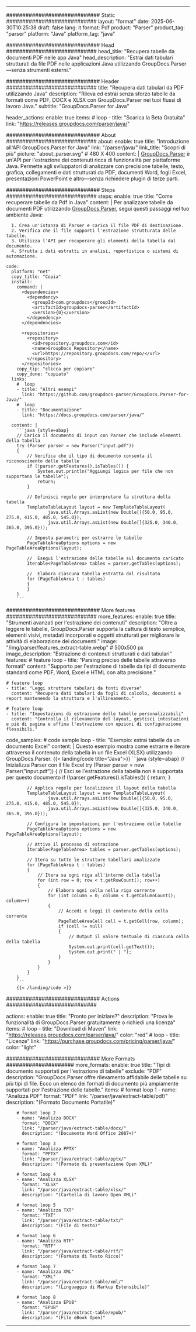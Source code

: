 


---
############################# Static ############################
layout: "format"
date:  2025-06-30T10:25:38
draft: false
lang: it
format: Pdf
product: "Parser"
product_tag: "parser"
platform: "Java"
platform_tag: "java"

############################# Head ############################
head_title: "Recupera tabelle da documenti PDF nelle app Java"
head_description: "Estrai dati tabulari strutturati da file PDF nelle applicazioni Java utilizzando GroupDocs.Parser—senza strumenti esterni."

############################# Header ############################
title: "Recupera dati tabulari da PDF utilizzando Java" 
description: "Rileva ed estrai senza sforzo tabelle da formati come PDF, DOCX e XLSX con GroupDocs.Parser nei tuoi flussi di lavoro Java."
subtitle: "GroupDocs.Parser for Java" 

header_actions:
  enable: true
  items:
    #  loop
    - title: "Scarica la Beta Gratuita"
      link: "https://releases.groupdocs.com/parser/java/"
      
############################# About ############################
about:
    enable: true
    title: "Introduzione all'API GroupDocs.Parser for Java"
    link: "/parser/java/"
    link_title: "Scopri di più"
    picture: "about_parser.svg" # 480 X 400
    content: |
       [GroupDocs.Parser](/parser/java/) è un'API per l'estrazione dei contenuti ricca di funzionalità per piattaforme Java. Permette agli sviluppatori di analizzare con precisione tabelle, testo, grafica, collegamenti e dati strutturati da PDF, documenti Word, fogli Excel, presentazioni PowerPoint e altro—senza richiedere plugin di terze parti.

############################# Steps ############################
steps:
    enable: true
    title: "Come recuperare tabelle da Pdf in Java"
    content: |
      Per analizzare tabelle da documenti PDF utilizzando [GroupDocs.Parser](/parser/java/), segui questi passaggi nel tuo ambiente Java:
      
      1. Crea un'istanza di Parser e carica il file PDF di destinazione.
      2. Verifica che il file supporti l'estrazione strutturata delle tabelle.
      3. Utilizza l'API per recuperare gli elementi della tabella dal documento.
      4. Sfrutta i dati estratti in analisi, reportistica o sistemi di automazione.
   
    code:
      platform: "net"
      copy_title: "Copia"
      install:
        command: |
          <dependencies>
            <dependency>
              <groupId>com.groupdocs</groupId>
              <artifactId>groupdocs-parser</artifactId>
              <version>{0}</version>
            </dependency>
          </dependencies>

          <repositories>
            <repository>
              <id>repository.groupdocs.com</id>
              <name>GroupDocs Repository</name>
              <url>https://repository.groupdocs.com/repo/</url>
            </repository>
          </repositories>
        copy_tip: "clicca per copiare"
        copy_done: "copiato"
      links:
        #  loop
        - title: "Altri esempi"
          link: "https://github.com/groupdocs-parser/GroupDocs.Parser-for-Java/"
        #  loop
        - title: "Documentazione"
          link: "https://docs.groupdocs.com/parser/java/"
          
      content: |
        ```java {style=abap}
        // Carica il documento di input con Parser che include elementi della tabella
        try (Parser parser = new Parser("input.pdf"))
        {
            // Verifica che il tipo di documento consenta il riconoscimento delle tabelle
            if (!parser.getFeatures().isTables()) {
                System.out.println("Aggiungi logica per file che non supportano le tabelle");
                return;
            }

            // Definisci regole per interpretare la struttura della tabella
            TemplateTableLayout layout = new TemplateTableLayout(
                    java.util.Arrays.asList(new Double[]{50.0, 95.0, 275.0, 415.0, 485.0, 545.0}),
                    java.util.Arrays.asList(new Double[]{325.0, 340.0, 365.0, 395.0}));

            // Imposta parametri per estrarre le tabelle
            PageTableAreaOptions options = new PageTableAreaOptions(layout);

            //  Esegui l'estrazione delle tabelle sul documento caricato
            Iterable<PageTableArea> tables = parser.getTables(options);

            //  Elabora ciascuna tabella estratta dal risultato
            for (PageTableArea t : tables) 
            {
            }
        }
        ```            

############################# More features ############################
more_features:
  enable: true
  title: "Strumenti avanzati per l'estrazione dei contenuti"
  description: "Oltre a leggere le tabelle, GroupDocs.Parser supporta la cattura di testo semplice, elementi visivi, metadati incorporati e oggetti strutturati per migliorare le attività di elaborazione dei documenti."
  image: "/img/parser/features_extract-table.webp" # 500x500 px
  image_description: "Estrazione di contenuti strutturati e dati tabulari"
  features:
    # feature loop
    - title: "Parsing preciso delle tabelle attraverso formati"
      content: "Supporto per l'estrazione di tabelle da tipi di documento standard come PDF, Word, Excel e HTML con alta precisione."

    # feature loop
    - title: "Leggi strutture tabulari da fonti diverse"
      content: "Recupera dati tabulari da fogli di calcolo, documenti e report mantenendo la struttura e l'allineamento."

    # feature loop
    - title: "Impostazioni di estrazione delle tabelle personalizzabili"
      content: "Controlla il rilevamento del layout, gestisci intestazioni e piè di pagina e affina l'estrazione con opzioni di configurazione flessibili."
      
  code_samples:
    # code sample loop
    - title: "Esempio: estrai tabelle da un documento Excel"
      content: |
        Questo esempio mostra come estrarre e iterare attraverso il contenuto della tabella in un file Excel (XLSX) utilizzando GroupDocs.Parser.
        {{< landing/code title="Java">}}
        ```java {style=abap}
        //  Inizializza Parser con il file Excel
        try (Parser parser = new Parser("input.pdf"))
        {
            // Esci se l'estrazione della tabella non è supportata per questo documento
            if (!parser.getFeatures().isTables())
            {
                return;
            }

            // Applica regole per localizzare il layout della tabella
            TemplateTableLayout layout = new TemplateTableLayout(
                    java.util.Arrays.asList(new Double[]{50.0, 95.0, 275.0, 415.0, 485.0, 545.0}),
                    java.util.Arrays.asList(new Double[]{325.0, 340.0, 365.0, 395.0}));

            // Configura le impostazioni per l'estrazione delle tabelle
            PageTableAreaOptions options = new PageTableAreaOptions(layout);

            // Attiva il processo di estrazione
            Iterable<PageTableArea> tables = parser.getTables(options);

            // Itera su tutte le strutture tabellari analizzate
            for (PageTableArea t : tables)
            {
                // Itera su ogni riga all'interno della tabella
                for (int row = 0; row < t.getRowCount(); row++)
                {
                    // Elabora ogni cella nella riga corrente
                    for (int column = 0; column < t.getColumnCount(); column++) 
                    {
                        // Accedi e leggi il contenuto della cella corrente
                        PageTableAreaCell cell = t.getCell(row, column);
                        if (cell != null)
                        {
                            // Output il valore testuale di ciascuna cella della tabella
                            System.out.print(cell.getText());
                            System.out.print(" | ");
                        }
                    }
                }
            }
        }
        ```
        {{< /landing/code >}}


############################# Actions ############################

actions:
  enable: true
  title: "Pronto per iniziare?"
  description: "Prova le funzionalità di GroupDocs.Parser gratuitamente o richiedi una licenza"
  items:
    #  loop
    - title: "Download di Maven"
      link: "https://releases.groupdocs.com/parser/java/"
      color: "red"
        #  loop
    - title: "Licenze"
      link: "https://purchase.groupdocs.com/pricing/parser/java/"
      color: "light"


############################# More Formats #####################
more_formats:
    enable: true
    title: "Tipi di documento supportati per l'estrazione di tabelle"
    exclude: "PDF"
    description: "GroupDocs.Parser offre rilevamento affidabile delle tabelle su più tipi di file. Ecco un elenco dei formati di documento più ampiamente supportati per l'estrazione delle tabelle."
    items: 
        # format loop 1
        - name: "Analizza PDF"
          format: "PDF"
          link: "/parser/java/extract-table/pdf/"
          description: "(Formato Documento Portatile)"
          
        # format loop 2
        - name: "Analizza DOCX"
          format: "DOCX"
          link: "/parser/java/extract-table/docx/"
          description: "(Documento Word Office 2007+)"
          
        # format loop 3
        - name: "Analizza PPTX"
          format: "PPTX"
          link: "/parser/java/extract-table/pptx/"
          description: "(Formato di presentazione Open XML)"
          
        # format loop 4
        - name: "Analizza XLSX"
          format: "XLSX"
          link: "/parser/java/extract-table/xlsx/"
          description: "(Cartella di lavoro Open XML)"
          
        # format loop 5
        - name: "Analizza TXT"
          format: "TXT"
          link: "/parser/java/extract-table/txt/"
          description: "(File di testo)"
          
        # format loop 6
        - name: "Analizza RTF"
          format: "RTF"
          link: "/parser/java/extract-table/rtf/"
          description: "(Formato di Testo Ricco)"
          
        # format loop 7
        - name: "Analizza XML"
          format: "XML"
          link: "/parser/java/extract-table/xml/"
          description: "(Linguaggio di Markup Estensibile)"
          
        # format loop 8
        - name: "Analizza EPUB"
          format: "EPUB"
          link: "/parser/java/extract-table/epub/"
          description: "(File eBook Open)"
         
          

---
